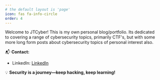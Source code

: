 ```yaml
---
# the default layout is 'page'
icon: fas fa-info-circle
order: 4
---
```


Welcome to JTCyber! This is my own personal blog/portfolio. Its dedicated to covering a range of cybersecurity topics, primarily CTF's, but with some more long form posts about cybersecurity topics of personal interest also.

📬 **Contact:**  
- LinkedIn: [LinkedIn](https://www.linkedin.com/in/jake-turp-8a0aa41b9/)

💡 **Security is a journey—keep hacking, keep learning!**  
